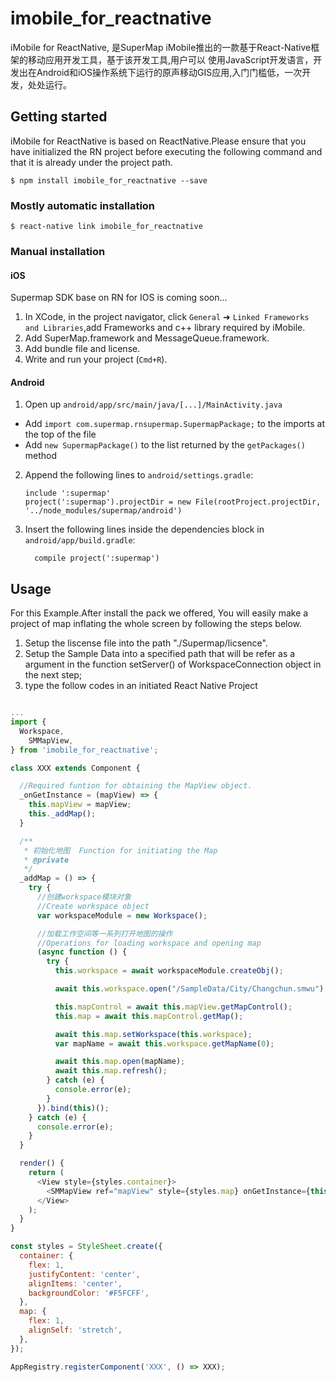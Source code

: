 # imobile_for_reactnative

iMobile for ReactNative, 是SuperMap iMobile推出的一款基于React-Native框架的移动应用开发工具，基于该开发工具,用户可以
使用JavaScript开发语言，开发出在Android和iOS操作系统下运行的原声移动GIS应用,入门门槛低，一次开发，处处运行。

## Getting started

iMobile for ReactNative is based on ReactNative.Please ensure that you have initialized the RN project before executing the following command and that it is already under the project path.

`$ npm install imobile_for_reactnative --save`

### Mostly automatic installation

`$ react-native link imobile_for_reactnative`

### Manual installation


#### iOS

Supermap SDK base on RN for IOS is coming soon...

1. In XCode, in the project navigator, click `General` ➜ `Linked Frameworks and Libraries`,add Frameworks and c++ library required by iMobile.
2. Add SuperMap.framework and MessageQueue.framework.
3. Add bundle file and license.
4. Write and run your project (`Cmd+R`).

#### Android

1. Open up `android/app/src/main/java/[...]/MainActivity.java`
  - Add `import com.supermap.rnsupermap.SupermapPackage;` to the imports at the top of the file
  - Add `new SupermapPackage()` to the list returned by the `getPackages()` method
2. Append the following lines to `android/settings.gradle`:
  	```
  	include ':supermap'
  	project(':supermap').projectDir = new File(rootProject.projectDir, 	'../node_modules/supermap/android')
  	```
3. Insert the following lines inside the dependencies block in `android/app/build.gradle`:
  	```
      compile project(':supermap')
  	```

## Usage

For this Example.After install the pack we offered,  You will easily make a project of map inflating the whole screen by following the steps below.

1. Setup the liscense file into the path "./Supermap/licsence".
2. Setup the Sample Data into a specified path that will be refer as a 
argument in the function setServer() of WorkspaceConnection object in the next step;
3. type the follow codes in an initiated React Native Project

```javascript

...
import {
  Workspace,
    SMMapView,
} from 'imobile_for_reactnative';

class XXX extends Component {

  //Required funtion for obtaining the MapView object.
  _onGetInstance = (mapView) => {
    this.mapView = mapView;
    this._addMap();
  }

  /**
   * 初始化地图  Function for initiating the Map
   * @private
   */
  _addMap = () => {
    try {
      //创建workspace模块对象
      //Create workspace object
      var workspaceModule = new Workspace();

      //加载工作空间等一系列打开地图的操作
      //Operations for loading workspace and opening map
      (async function () {
        try {
          this.workspace = await workspaceModule.createObj();

          await this.workspace.open("/SampleData/City/Changchun.smwu");

          this.mapControl = await this.mapView.getMapControl();
          this.map = await this.mapControl.getMap();

          await this.map.setWorkspace(this.workspace);
          var mapName = await this.workspace.getMapName(0);

          await this.map.open(mapName);
          await this.map.refresh();
        } catch (e) {
          console.error(e);
        }
      }).bind(this)();
    } catch (e) {
      console.error(e);
    }
  }

  render() {
    return (
      <View style={styles.container}>
        <SMMapView ref="mapView" style={styles.map} onGetInstance={this._onGetInstance}/>
      </View>
    );
  }
}

const styles = StyleSheet.create({
  container: {
    flex: 1,
    justifyContent: 'center',
    alignItems: 'center',
    backgroundColor: '#F5FCFF',
  },
  map: {
    flex: 1,
    alignSelf: 'stretch',
  },
});

AppRegistry.registerComponent('XXX', () => XXX);

```
  
